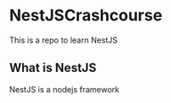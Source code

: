 # NestJSCrashcourse

This is a repo to learn NestJS

## What is NestJS

NestJS is a nodejs framework
